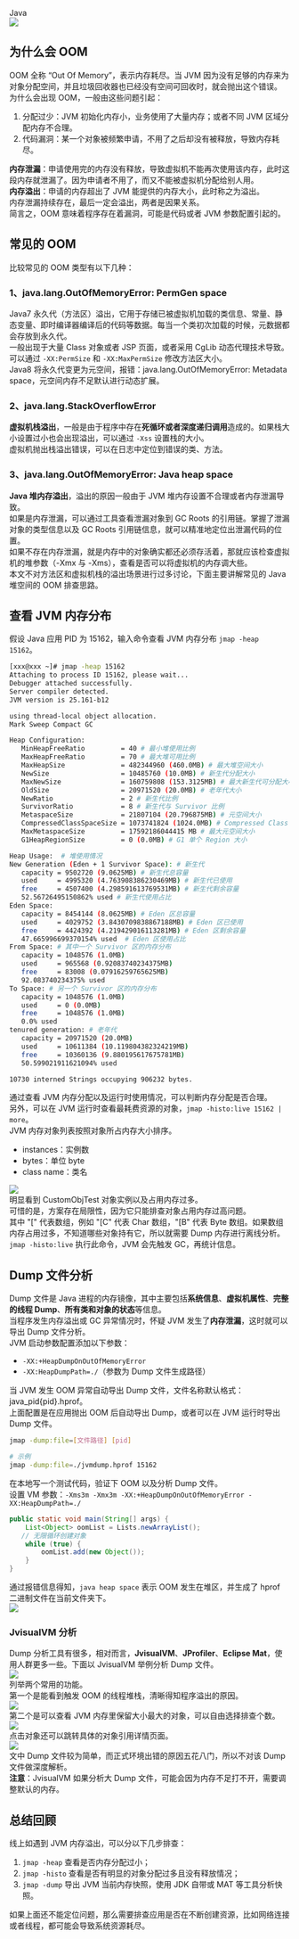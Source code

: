 Java<br />![](https://cdn.nlark.com/yuque/0/2022/png/396745/1662553357062-7e54c95b-a7fc-4cb9-b2b7-f7a873cb5e64.png#averageHue=%23f2f3f6&clientId=u137816ab-8ac7-4&from=paste&id=ub0627f4f&originHeight=666&originWidth=1080&originalType=url&ratio=1&rotation=0&showTitle=false&status=done&style=shadow&taskId=udbd87bbe-d613-4ff3-9201-ab25a81a2d0&title=)
<a name="LkVbx"></a>
## 为什么会 OOM
OOM 全称 “Out Of Memory”，表示内存耗尽。当 JVM 因为没有足够的内存来为对象分配空间，并且垃圾回收器也已经没有空间可回收时，就会抛出这个错误。<br />为什么会出现 OOM，一般由这些问题引起：

1. 分配过少：JVM 初始化内存小，业务使用了大量内存；或者不同 JVM 区域分配内存不合理。
2. 代码漏洞：某一个对象被频繁申请，不用了之后却没有被释放，导致内存耗尽。

**内存泄漏**：申请使用完的内存没有释放，导致虚拟机不能再次使用该内存，此时这段内存就泄漏了。因为申请者不用了，而又不能被虚拟机分配给别人用。<br />**内存溢出**：申请的内存超出了 JVM 能提供的内存大小，此时称之为溢出。<br />内存泄漏持续存在，最后一定会溢出，两者是因果关系。<br />简言之，OOM 意味着程序存在着漏洞，可能是代码或者 JVM 参数配置引起的。
<a name="gbjSq"></a>
## 常见的 OOM
比较常见的 OOM 类型有以下几种：
<a name="CyF3h"></a>
### 1、java.lang.OutOfMemoryError: PermGen space
Java7 永久代（方法区）溢出，它用于存储已被虚拟机加载的类信息、常量、静态变量、即时编译器编译后的代码等数据。每当一个类初次加载的时候，元数据都会存放到永久代。<br />一般出现于大量 Class 对象或者 JSP 页面，或者采用 CgLib 动态代理技术导致。<br />可以通过 `-XX:PermSize` 和 `-XX:MaxPermSize` 修改方法区大小。<br />Java8 将永久代变更为元空间，报错：java.lang.OutOfMemoryError: Metadata space，元空间内存不足默认进行动态扩展。
<a name="bCpPV"></a>
### 2、java.lang.StackOverflowError
**虚拟机栈溢出**，一般是由于程序中存在**死循环或者深度递归调用**造成的。如果栈大小设置过小也会出现溢出，可以通过 `-Xss` 设置栈的大小。<br />虚拟机抛出栈溢出错误，可以在日志中定位到错误的类、方法。
<a name="FMU9I"></a>
### 3、java.lang.OutOfMemoryError: Java heap space
**Java 堆内存溢出**，溢出的原因一般由于 JVM 堆内存设置不合理或者内存泄漏导致。<br />如果是内存泄漏，可以通过工具查看泄漏对象到 GC Roots 的引用链。掌握了泄漏对象的类型信息以及 GC Roots 引用链信息，就可以精准地定位出泄漏代码的位置。<br />如果不存在内存泄漏，就是内存中的对象确实都还必须存活着，那就应该检查虚拟机的堆参数（-Xmx 与 -Xms），查看是否可以将虚拟机的内存调大些。<br />本文不对方法区和虚拟机栈的溢出场景进行过多讨论，下面主要讲解常见的 Java 堆空间的 OOM 排查思路。
<a name="h64wO"></a>
## 查看 JVM 内存分布
假设 Java 应用 PID 为 15162，输入命令查看 JVM 内存分布 `jmap -heap 15162`。
```bash
[xxx@xxx ~]# jmap -heap 15162
Attaching to process ID 15162, please wait...
Debugger attached successfully.
Server compiler detected.
JVM version is 25.161-b12

using thread-local object allocation.
Mark Sweep Compact GC

Heap Configuration:
   MinHeapFreeRatio         = 40 # 最小堆使用比例
   MaxHeapFreeRatio         = 70 # 最大堆可用比例
   MaxHeapSize              = 482344960 (460.0MB) # 最大堆空间大小
   NewSize                  = 10485760 (10.0MB) # 新生代分配大小
   MaxNewSize               = 160759808 (153.3125MB) # 最大新生代可分配大小
   OldSize                  = 20971520 (20.0MB) # 老年代大小
   NewRatio                 = 2 # 新生代比例
   SurvivorRatio            = 8 # 新生代与 Survivor 比例
   MetaspaceSize            = 21807104 (20.796875MB) # 元空间大小
   CompressedClassSpaceSize = 1073741824 (1024.0MB) # Compressed Class Space 空间大小限制
   MaxMetaspaceSize         = 17592186044415 MB # 最大元空间大小
   G1HeapRegionSize         = 0 (0.0MB) # G1 单个 Region 大小

Heap Usage:  # 堆使用情况
New Generation (Eden + 1 Survivor Space): # 新生代
   capacity = 9502720 (9.0625MB) # 新生代总容量
   used     = 4995320 (4.763908386230469MB) # 新生代已使用
   free     = 4507400 (4.298591613769531MB) # 新生代剩余容量
   52.56726495150862% used # 新生代使用占比
Eden Space:  
   capacity = 8454144 (8.0625MB) # Eden 区总容量
   used     = 4029752 (3.8430709838867188MB) # Eden 区已使用
   free     = 4424392 (4.219429016113281MB) # Eden 区剩余容量
   47.665996699370154% used  # Eden 区使用占比
From Space: # 其中一个 Survivor 区的内存分布
   capacity = 1048576 (1.0MB)
   used     = 965568 (0.92083740234375MB)
   free     = 83008 (0.07916259765625MB)
   92.083740234375% used
To Space: # 另一个 Survivor 区的内存分布
   capacity = 1048576 (1.0MB)
   used     = 0 (0.0MB)
   free     = 1048576 (1.0MB)
   0.0% used
tenured generation: # 老年代
   capacity = 20971520 (20.0MB)
   used     = 10611384 (10.119804382324219MB)
   free     = 10360136 (9.880195617675781MB)
   50.599021911621094% used

10730 interned Strings occupying 906232 bytes.
```
通过查看 JVM 内存分配以及运行时使用情况，可以判断内存分配是否合理。<br />另外，可以在 JVM 运行时查看最耗费资源的对象，`jmap -histo:live 15162 | more`。<br />JVM 内存对象列表按照对象所占内存大小排序。

- instances：实例数
- bytes：单位 byte
- class name：类名

![](https://cdn.nlark.com/yuque/0/2022/png/396745/1662553358017-63b9b4de-d0bc-4537-91d5-49574d37efc5.png#averageHue=%23efeeee&clientId=u137816ab-8ac7-4&from=paste&id=u62590d8c&originHeight=436&originWidth=742&originalType=url&ratio=1&rotation=0&showTitle=false&status=done&style=shadow&taskId=u042c0252-6e4b-49fa-8f41-8a9d8f19ab5&title=)<br />明显看到 CustomObjTest 对象实例以及占用内存过多。<br />可惜的是，方案存在局限性，因为它只能排查对象占用内存过高问题。<br />其中 "[" 代表数组，例如 "[C" 代表 Char 数组，"[B" 代表 Byte 数组。如果数组内存占用过多，不知道哪些对象持有它，所以就需要 Dump 内存进行离线分析。<br />`jmap -histo:live` 执行此命令，JVM 会先触发 GC，再统计信息。
<a name="AjEJJ"></a>
## Dump 文件分析
Dump 文件是 Java 进程的内存镜像，其中主要包括**系统信息**、**虚拟机属性**、**完整的线程 Dump**、**所有类和对象的状态**等信息。<br />当程序发生内存溢出或 GC 异常情况时，怀疑 JVM 发生了**内存泄漏**，这时就可以导出 Dump 文件分析。<br />JVM 启动参数配置添加以下参数：

- `-XX:+HeapDumpOnOutOfMemoryError`
- `-XX:HeapDumpPath=./`（参数为 Dump 文件生成路径）

当 JVM 发生 OOM 异常自动导出 Dump 文件，文件名称默认格式：java_pid{pid}.hprof。<br />上面配置是在应用抛出 OOM 后自动导出 Dump，或者可以在 JVM 运行时导出 Dump 文件。
```bash
jmap -dump:file=[文件路径] [pid]

# 示例
jmap -dump:file=./jvmdump.hprof 15162
```
在本地写一个测试代码，验证下 OOM 以及分析 Dump 文件。<br />设置 VM 参数：`-Xms3m -Xmx3m -XX:+HeapDumpOnOutOfMemoryError -XX:HeapDumpPath=./`
```java
public static void main(String[] args) {
    List<Object> oomList = Lists.newArrayList();
   // 无限循环创建对象
    while (true) {
        oomList.add(new Object());
    }
}
```
通过报错信息得知，`java heap space` 表示 OOM 发生在堆区，并生成了 hprof 二进制文件在当前文件夹下。<br />![](https://cdn.nlark.com/yuque/0/2022/png/396745/1662553356961-e9e3c67d-c487-47fb-95c8-41ffc48ef160.png#averageHue=%233a3333&clientId=u137816ab-8ac7-4&from=paste&id=ua2d6a317&originHeight=266&originWidth=659&originalType=url&ratio=1&rotation=0&showTitle=false&status=done&style=shadow&taskId=ue41a4c0b-247b-4aa6-9816-f0a71b423f0&title=)
<a name="TAYXi"></a>
### JvisualVM 分析
Dump 分析工具有很多，相对而言，**JvisualVM**、**JProfiler**、**Eclipse Mat**，使用人群更多一些。下面以 JvisualVM 举例分析 Dump 文件。<br />![](https://cdn.nlark.com/yuque/0/2022/png/396745/1662553356911-3c5b4071-9427-4614-81b0-87ed33d9ea35.png#averageHue=%23f0f0f0&clientId=u137816ab-8ac7-4&from=paste&id=u5c57d8b2&originHeight=652&originWidth=1068&originalType=url&ratio=1&rotation=0&showTitle=false&status=done&style=shadow&taskId=u12175513-00a6-445e-9b4f-5c37d5694ca&title=)<br />列举两个常用的功能。<br />第一个是能看到触发 OOM 的线程堆栈，清晰得知程序溢出的原因。<br />![](https://cdn.nlark.com/yuque/0/2022/png/396745/1662553357058-e8b9731d-8588-43f2-bf2b-e24dafb79344.png#averageHue=%23ececec&clientId=u137816ab-8ac7-4&from=paste&id=u44474cd9&originHeight=307&originWidth=616&originalType=url&ratio=1&rotation=0&showTitle=false&status=done&style=shadow&taskId=u74405bd0-d0bf-4b88-b0fc-f90fdb123b2&title=)<br />第二个是可以查看 JVM 内存里保留大小最大的对象，可以自由选择排查个数。<br />![](https://cdn.nlark.com/yuque/0/2022/png/396745/1662553357450-ce008b41-94f7-45fb-9ca3-ada629850f77.png#averageHue=%23f1f1f1&clientId=u137816ab-8ac7-4&from=paste&id=ua00e0bed&originHeight=250&originWidth=373&originalType=url&ratio=1&rotation=0&showTitle=false&status=done&style=shadow&taskId=u783c8c36-40f2-489f-99af-d5321b7665c&title=)<br />点击对象还可以跳转具体的对象引用详情页面。<br />![](https://cdn.nlark.com/yuque/0/2022/png/396745/1662553357464-ecf44777-b567-4c9f-b44e-aa9576b85f18.png#averageHue=%23efefef&clientId=u137816ab-8ac7-4&from=paste&id=u94cae519&originHeight=601&originWidth=1080&originalType=url&ratio=1&rotation=0&showTitle=false&status=done&style=shadow&taskId=u4c0de6b7-22a9-4bf3-83cd-7b2c9787732&title=)<br />文中 Dump 文件较为简单，而正式环境出错的原因五花八门，所以不对该 Dump 文件做深度解析。<br />**注意**：JvisualVM 如果分析大 Dump 文件，可能会因为内存不足打不开，需要调整默认的内存。
<a name="DpSQ9"></a>
## 总结回顾
线上如遇到 JVM 内存溢出，可以分以下几步排查：

1. `jmap -heap` 查看是否内存分配过小；
2. `jmap -histo` 查看是否有明显的对象分配过多且没有释放情况；
3. `jmap -dump` 导出 JVM 当前内存快照，使用 JDK 自带或 MAT 等工具分析快照。

如果上面还不能定位问题，那么需要排查应用是否在不断创建资源，比如网络连接或者线程，都可能会导致系统资源耗尽。
